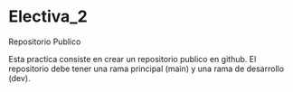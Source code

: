# Electiva_2
Repositorio Publico

Esta practica consiste en crear un repositorio publico en github. El repositorio debe tener una rama principal (main) y una rama de desarrollo (dev). 
